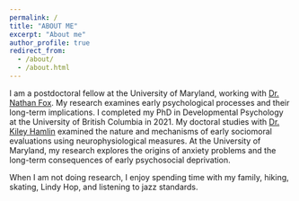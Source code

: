 ```yaml
---
permalink: /
title: "ABOUT ME"
excerpt: "About me"
author_profile: true
redirect_from: 
  - /about/
  - /about.html
---
```

I am a postdoctoral fellow at the University of Maryland, working with [Dr. Nathan Fox](https://nacs.umd.edu/facultyprofile/fox/nathan). My research examines early psychological processes and their long-term implications. I completed my PhD in Developmental Psychology at the University of British Columbia in 2021. My doctoral studies with [Dr. Kiley Hamlin](https://psych.ubc.ca/profile/kiley-hamlin/) examined the nature and mechanisms of early sociomoral evaluations using neurophysiological measures. At the University of Maryland, my research explores the origins of anxiety problems and the long-term consequences of early psychosocial deprivation.

When I am not doing research, I enjoy spending time with my family, hiking, skating, Lindy Hop, and listening to jazz standards. 
